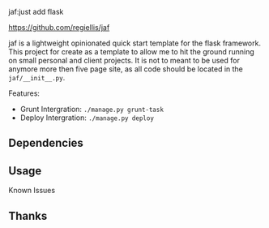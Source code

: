 jaf:just add flask

https://github.com/regiellis/jaf



jaf is a lightweight opinionated quick start template for the flask
framework. This project for create as a template to allow me to hit
the ground running on small personal and client projects. It is not
to meant to be used for anymore more then five page site, as all code
should be located in the `jaf/__init__.py`.


Features:
  * Grunt Intergration: `./manage.py grunt-task`
  * Deploy Intergration: `./manage.py deploy`


Dependencies
------------




Usage
-----




Known Issues



Thanks
------

